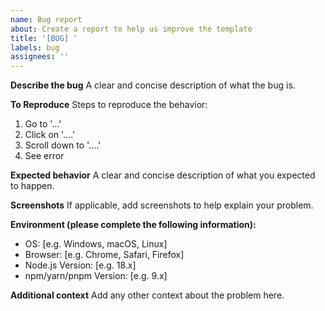 ```yaml
---
name: Bug report
about: Create a report to help us improve the template
title: '[BUG] '
labels: bug
assignees: ''
---
```


**Describe the bug**
A clear and concise description of what the bug is.

**To Reproduce**
Steps to reproduce the behavior:
1. Go to '...'
2. Click on '....'
3. Scroll down to '....'
4. See error

**Expected behavior**
A clear and concise description of what you expected to happen.

**Screenshots**
If applicable, add screenshots to help explain your problem.

**Environment (please complete the following information):**
- OS: [e.g. Windows, macOS, Linux]
- Browser: [e.g. Chrome, Safari, Firefox]
- Node.js Version: [e.g. 18.x]
- npm/yarn/pnpm Version: [e.g. 9.x]

**Additional context**
Add any other context about the problem here.